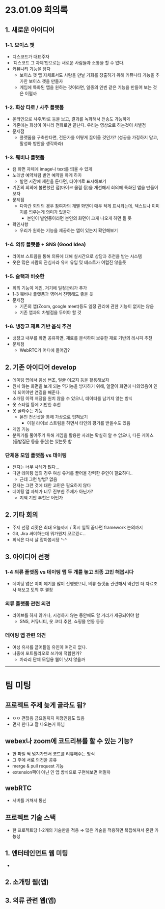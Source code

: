 # 23.01.09 회의록

## 1. 새로운 아이디어

### 1-1. 보이스 챗

- 디스코드가 대표주자
- ‘디스코드 그 자체’만으로는 새로운 사람들과 소통을 할 수 없다.
- 커뮤니티 기능을 담자
    - 보이스 챗 앱 자체로서도 사람을 만날 기회를 창출하기 위해 커뮤니티 기능을 추가한 보이스 챗을 만들자
    - 게임에 특화된 앱을 원하는 것이라면, 일종의 인벤 같은 기능을 만들어 보는 것은 어떨까

### 1-2. 화상 타로 / 사주 플랫폼

- 온라인으로 사주/타로 등을 보고, 결과를 녹화해서 전송도 가능하게
- 기존에는 화상이 아니라 전화로만 끝난다. 우리는 영상으로 하는것이 차별점
- 문제점
    - 플랫폼을 구축한다면, 전문가를 어떻게 끌어올 것인가? (성공을 가정하지 말고, 활성화 방안을 생각하라)

### 1-3. 웨비나 플랫폼

- 캠 화면 자체에 image나 text를 띄울 수 있게
- 노래방 예약처럼 발언 예약을 하게 하자
    - 발언 시간에 제한을 둔다면, 타이머로 표시해보기
- 기존의 회의에 불편했던 점(마이크 물림 등)을 개선해서 회의에 특화된 앱을 만들어보자
- 문제점
    - 다자간 회의의 경우 참여자의 개별 화면이 매우 작게 표시되는데, 텍스트나 이미지를 띄우는게 의미가 있을까
        - 본인이 발언중이라면 본인의 화면이 크게 나오게 하면 될 듯
- 확인사항
    - 우리가 원하는 기능을 제공하는 앱이 있는지 확인해보기

### 1-4.  의류 플랫폼 + SNS (Good Idea)

- 라이브 스트림을 통해 의류에 대해 실시간으로 상담과 추천을 받는 시스템
- 옷은 많은 사람의 관심사라 유저 유입 및 테스트가 어렵진 않을듯

### 1-5. 슬랙과 비슷한

- 회의 기능이 메인, 거기에 일정관리가 추가
- 1-3 웨비나 플랫폼과 엮어서 진행해도 좋을 듯
- 문제점
    - 기존의 앱(Zoom, google meet)등도 일정 관리에 관한 기능이 없지는 않음
    - 기존 앱과의 차별점을 두어야 할 것

### 1-6. 냉장고 재료 기반 음식 추천

- 냉장고 내부를 화면 공유하면, 재료를 분석하여 보유한 재료 기반의 레시피 추천
- 문제점
    - WebRTC가 어디에 들어감?

## 2. 기존 아이디어 develop

- 데이팅 앱에서 음성 변조, 얼굴 이모지 등을 활용해보자
- 원치 않는 화면을 보게 되는 역기능을 방지하기 위해, 얼굴이 화면에 나와있음이 인식 되어야만 연결을 해준다.
- 소개팅 이력 저장을 원치 않을 수 있으니, 데이터를 남기지 않는 방식
- 옷 스타일 등에 기반한 추천
- 옷 골라주는 기능
    - 본인 전신샷을 통해 가상으로 입혀보기
        - 이걸 라이브 스트림을 하면서 타인의 평가를 받을수도 있음
- 게임 기능
- 분위기를 풀어주기 위해 게임을 활용한 사례는 확실히 알 수 없으나, 다른 케이스 (돌발질문 등을 통한)는 있는듯 함

### 단체용 모임 플랫폼 vs 데이팅

- 전자는 너무 사례가 많다…
- 다만 데이팅 앱의 경우 여성 유저를 끌어올 강력한 유인이 필요하다..
    - 근데 그런 방법? 없음
- 전자는 그런 것에 대한 고민은 필요하지 않다
- 데이팅 앱 자체가 너무 진부한 주제가 아닌가?
    - 지역 기반 추천은 어떤가

## 2. 기타 회의

- 주제 선정 리밋은 최대 오늘까지 / 혹시 일찍 끝나면 framework 논의까지
- Git, Jira 써야하는데 뭐가뭔지 모르겠ㄷ..
- 회식은 다시 날 잡아봅시당 ^-^

## 3. 아이디어 선정

### 1-4 의류 플랫폼 vs 데이팅 앱 두 개를 놓고 최종 고민 해봅시다

- 데이팅 앱은 이미 얘기를 많이 진행했으니, 의류 플랫폼 관련해서 약간만 더 자료조사 해보고 토의 후 결정

### 의류 플랫폼 관련 의견

- 라이브를 하지 않거나, 시청하지 않는 동안에도 할 거리가 제공되어야 함
    - SNS, 커뮤니티, 옷 코디 추천, 쇼핑몰 연동 등등

### 데이팅 앱 관련 의견

- 여성 유저를 끌어들일 유인이 여전히 없다.
- 나중에 포트폴리오로 쓰기에 적합한가?
    - 차라리 단체 모임용 웹이 낫지 않을까

---

# 팀 미팅

## 프로젝트 주제 늦게 골라도 됨?

- ㅇㅇ 괜찮음 금요일까지 미정인팀도 있음
- 먼저 한다고 잘 나오는거 아님

## webex나 zoom에 코드리뷰를 할 수 있는 기능?

- 한 파일 씩 넘겨가면서 코드를 리뷰해주는 방식
- 그 후에 서로 의견을 공유
- merge & pull request 기능
- extension팩이 아닌 인 앱 방식으로 구현해보면 어떨까

## webRTC

- 서버를 거쳐서 통신

## 프로젝트 기술 스택

- 한 프로젝트당 1-2개의 기술만을 적용 ⇒ 많은 기술을 적용하면 복잡해져서 혼란 가능성

## 1. 엔터테인먼트 웹 미팅

- 

## 2. 소개팅 웹(앱)

## 3. 의류 관련 웹(앱)